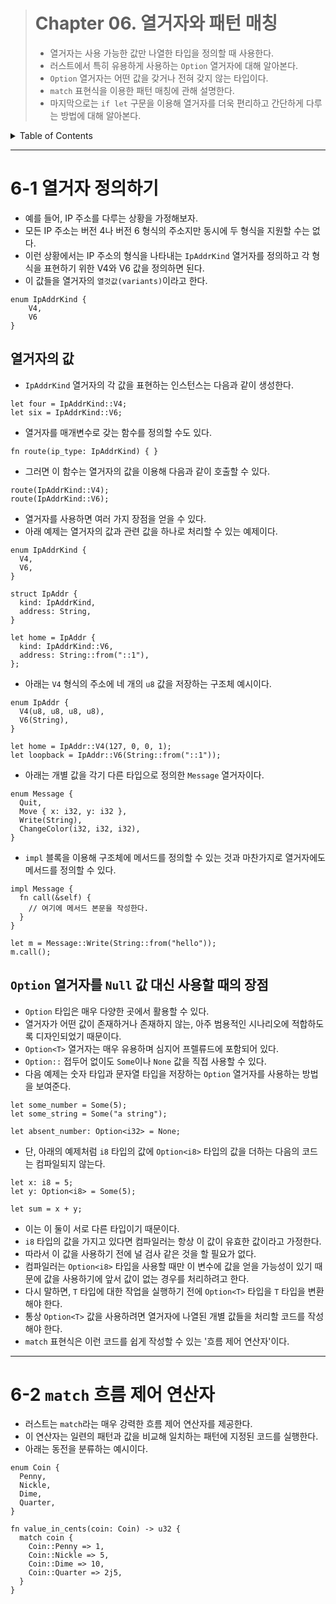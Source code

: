 <!-- omit in toc -->

> # Chapter 06. 열거자와 패턴 매칭
>
> - 열거자는 사용 가능한 값만 나열한 타입을 정의할 때 사용한다.
> - 러스트에서 특히 유용하게 사용하는 `Option` 열거자에 대해 알아본다.
> - `Option` 열거자는 어떤 값을 갖거나 전혀 갖지 않는 타입이다.
> - `match` 표현식을 이용한 패턴 매칭에 관해 설명한다.
> - 마지막으로는 `if let` 구문을 이용해 열거자를 더욱 편리하고 간단하게 다루는 방법에 대해 알아본다.

<details>
<summary>Table of Contents</summary>

- [6-1 열거자 정의하기](#6-1-열거자-정의하기)
  - [열거자의 값](#열거자의-값)
  - [`Option` 열거자를 `Null` 값 대신 사용할 때의 장점](#option-열거자를-null-값-대신-사용할-때의-장점)
- [6-2 `match` 흐름 제어 연산자](#6-2-match-흐름-제어-연산자)

</details>

---

# 6-1 열거자 정의하기

- 예를 들어, IP 주소를 다루는 상황을 가정해보자.
- 모든 IP 주소는 버전 4나 버전 6 형식의 주소지만 동시에 두 형식을 지원할 수는 없다.
- 이런 상황에서는 IP 주소의 형식을 나타내는 `IpAddrKind` 열거자를 정의하고 각 형식을 표현하기 위한 V4와 V6 값을 정의하면 된다.
- 이 값들을 열거자의 `열것값(variants)`이라고 한다.

```
enum IpAddrKind {
    V4,
    V6
}
```

## 열거자의 값

- `IpAddrKind` 열거자의 각 값을 표현하는 인스턴스는 다음과 같이 생성한다.

```
let four = IpAddrKind::V4;
let six = IpAddrKind::V6;
```

- 열거자를 매개변수로 갖는 함수를 정의할 수도 있다.

```
fn route(ip_type: IpAddrKind) { }
```

- 그러면 이 함수는 열거자의 값을 이용해 다음과 같이 호출할 수 있다.

```
route(IpAddrKind::V4);
route(IpAddrKind::V6);
```

- 열거자를 사용하면 여러 가지 장점을 얻을 수 있다.
- 아래 예제는 열거자의 값과 관련 값을 하나로 처리할 수 있는 예제이다.

```
enum IpAddrKind {
  V4,
  V6,
}

struct IpAddr {
  kind: IpAddrKind,
  address: String,
}

let home = IpAddr {
  kind: IpAddrKind::V6,
  address: String::from("::1"),
};
```

- 아래는 `V4` 형식의 주소에 네 개의 `u8` 값을 저장하는 구조체 예시이다.

```
enum IpAddr {
  V4(u8, u8, u8, u8),
  V6(String),
}

let home = IpAddr::V4(127, 0, 0, 1);
let loopback = IpAddr::V6(String::from("::1"));
```

- 아래는 개별 값을 각기 다른 타입으로 정의한 `Message` 열거자이다.

```
enum Message {
  Quit,
  Move { x: i32, y: i32 },
  Write(String),
  ChangeColor(i32, i32, i32),
}
```

- `impl` 블록을 이용해 구조체에 메서드를 정의할 수 있는 것과 마찬가지로 열거자에도 메서드를 정의할 수 있다.

```
impl Message {
  fn call(&self) {
    // 여기에 메서드 본문을 작성한다.
  }
}

let m = Message::Write(String::from("hello"));
m.call();
```

## `Option` 열거자를 `Null` 값 대신 사용할 때의 장점

- `Option` 타입은 매우 다양한 곳에서 활용할 수 있다.
- 열거자가 어떤 값이 존재하거나 존재하지 않는, 아주 범용적인 시나리오에 적합하도록 디자인되었기 때문이다.
- `Option<T>` 열거자는 매우 유용하며 심지어 프렐류드에 포함되어 있다.
- `Option::` 접두어 없이도 `Some`이나 `None` 값을 직접 사용할 수 있다.
- 다음 예제는 숫자 타입과 문자열 타입을 저장하는 `Option` 열거자를 사용하는 방법을 보여준다.

```
let some_number = Some(5);
let some_string = Some("a string");

let absent_number: Option<i32> = None;
```

- 단, 아래의 예제처럼 `i8` 타입의 값에 `Option<i8>` 타입의 값을 더하는 다음의 코드는 컴파일되지 않는다.

```
let x: i8 = 5;
let y: Option<i8> = Some(5);

let sum = x + y;
```

- 이는 이 둘이 서로 다른 타입이기 때문이다.
- `i8` 타입의 값을 가지고 있다면 컴파일러는 항상 이 값이 유효한 값이라고 가정한다.
- 따라서 이 값을 사용하기 전에 널 검사 같은 것을 할 필요가 없다.
- 컴파일러는 `Option<i8>` 타입을 사용할 때만 이 변수에 값을 얻을 가능성이 있기 때문에 값을 사용하기에 앞서 값이 없는 경우를 처리하려고 한다.
- 다시 말하면, `T` 타입에 대한 작업을 실행하기 전에 `Option<T>` 타입을 `T` 타입을 변환해야 한다.
- 통상 `Option<T>` 값을 사용하려면 열거자에 나열된 개별 값들을 처리할 코드를 작성해야 한다.
- `match` 표현식은 이런 코드를 쉽게 작성할 수 있는 '흐름 제어 연산자'이다.

---

# 6-2 `match` 흐름 제어 연산자

- 러스트는 `match`라는 매우 강력한 흐름 제어 연산자를 제공한다.
- 이 연산자는 일련의 패턴과 값을 비교해 일치하는 패턴에 지정된 코드를 실행한다.
- 아래는 동전을 분류하는 예시이다.

```
enum Coin {
  Penny,
  Nickle,
  Dime,
  Quarter,
}

fn value_in_cents(coin: Coin) -> u32 {
  match coin {
    Coin::Penny => 1,
    Coin::Nickle => 5,
    Coin::Dime => 10,
    Coin::Quarter => 2j5,
  }
}
```